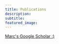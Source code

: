 ```yaml
---
title: Publications
description:
subtitle:
featured_image:
---
```


[Marc's Google Scholar :)](https://scholar.google.com/citations?user=DVftIaYAAAAJ&hl=en&oi=sra)
<br>
<br>